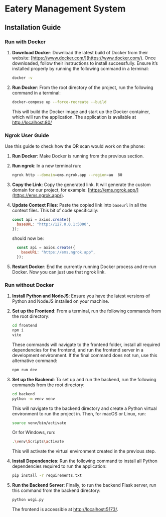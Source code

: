 # Eatery Management System


## Installation Guide

### Run with Docker

1. **Download Docker**: Download the latest build of Docker from their website: [https://www.docker.com/](https://www.docker.com/). Once downloaded, follow their instructions to install successfully. Ensure it’s installed properly by running the following command in a terminal:

    ```bash
    docker -v
    ```

2. **Run Docker**: From the root directory of the project, run the following command in a terminal:

    ```bash
    docker-compose up --force-recreate --build
    ```

    This will build the Docker image and start up the Docker container, which will run the application. The application is available at [http://localhost:80/](http://localhost:80/)

### Ngrok User Guide 

Use this guide to check how the QR scan would work on the phone:

1. **Run Docker**: Make Docker is running from the previous section. 

2. **Run ngrok**: In a new terminal run:

    ```bash
    ngrok http --domain=ems.ngrok.app --region=au  80
    ```

3. **Copy the Link**: Copy the generated link. It will generate the custom domain for our project, for example: [https://ems.ngrok.app/](https://ems.ngrok.app/).

4. **Update Context Files**: Paste the copied link into `baseurl` in all the context files. This bit of code specifically:

    ```javascript
    const api = axios.create({
      baseURL: "http://127.0.0.1:5000",
    });
    ```

    should now be:

    ```javascript
      const api = axios.create({
        baseURL: "https://ems.ngrok.app",
      });
    ```

5. **Restart Docker**: End the currently running Docker process and re-run Docker. Now you can just use that ngrok link.




### Run without Docker

1. **Install Python and NodeJS**: Ensure you have the latest versions of Python and NodeJS installed on your machine.

2. **Set up the Frontend**: From a terminal, run the following commands from the root directory:

    ```bash
    cd frontend
    npm i
    vite
    ```

    These commands will navigate to the frontend folder, install all required dependencies for the frontend, and run the frontend server in a development environment. If the final command does not run, use this alternative command:

    ```bash
    npm run dev
    ```

3. **Set up the Backend**: To set up and run the backend, run the following commands from the root directory:

    ```bash
    cd backend
    python -m venv venv
    ```

    This will navigate to the backend directory and create a Python virtual environment to run the project in. Then, for macOS or Linux, run:

    ```bash
    source venv/bin/activate
    ```

    Or for Windows, run:

    ```bash
    .\venv\Scripts\activate
    ```

    This will activate the virtual environment created in the previous step.

4. **Install Dependencies**: Run the following command to install all Python dependencies required to run the application:

    ```bash
    pip install -r requirements.txt
    ```

5. **Run the Backend Server**: Finally, to run the backend Flask server, run this command from the backend directory:

    ```bash
    python wsgi.py
    ```

    The frontend is accessible at [http://localhost:5173/](http://localhost:5173/).

